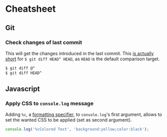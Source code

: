 # Cheatsheet

## Git

### Check changes of last commit

This will get the changes introduced in the last commit. This [is actually short](https://stackoverflow.com/a/9903611) for `$ git diff HEAD^ HEAD`, as `HEAD` is the default comparison target.

```bash
$ git diff @^
$ git diff HEAD^
```

## Javascript

### Apply CSS to `console.log` message

Adding `%c`, a [formatting specifier](https://console.spec.whatwg.org/#formatting-specifiers), to `console.log`'s first argument, allows to set the wanted CSS to be applied (set as second argument).

```javascript
console.log('%cColored Text', 'background:yellow;color:black');
```
